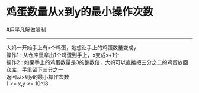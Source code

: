 # 鸡蛋数量从x到y的最小操作次数

#用平凡解做限制

---
大妈一开始手上有x个鸡蛋，她想让手上的鸡蛋数量变成y  
操作1 : 从仓库里拿出1个鸡蛋到手上，x变成x+1个  
操作2 : 如果手上的鸡蛋数量是3的整数倍，大妈可以直接把三分之二的鸡蛋放回仓库，手里留下三分之一  
返回从x到y的最小操作次数  
1 <= x,y <= 10^18
